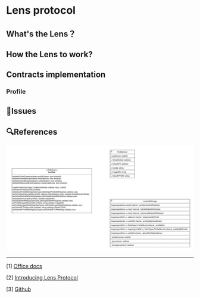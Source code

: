 # Lens protocol

## What's the Lens？

## How the Lens to work?

## Contracts implementation

### Profile


## 🤔Issues


## 🔍References
![](./assets/profile-1.jpg)


---
[1] [Office docs](https://docs.lens.xyz/docs)

[2] [Introducing Lens Protocol](https://mirror.xyz/lensprotocol.eth/YG9iFIs2emVFRtj3JqY95Dk6opNqM0aC9YoM-Ppp5as)

[3] [Github](https://github.com/lens-protocol/core)
